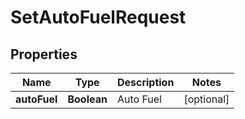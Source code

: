 

# SetAutoFuelRequest


## Properties

| Name | Type | Description | Notes |
|------------ | ------------- | ------------- | -------------|
|**autoFuel** | **Boolean** | Auto Fuel |  [optional] |



